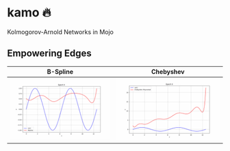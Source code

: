 # kamo 🔥

Kolmogorov-Arnold Networks in Mojo

## Empowering Edges

| **B-Spline** | **Chebyshev** |
|--------------|--------------|
| <img src="imgs/bspline.gif" width="300"/> | <img src="imgs/chebyshev.gif" width="300"/> |
